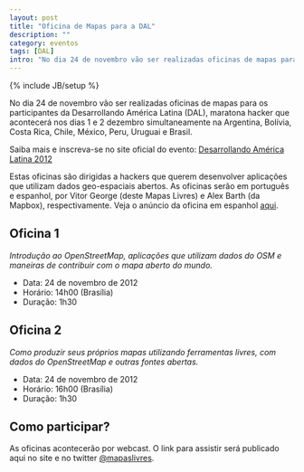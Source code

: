 ```yaml
---
layout: post
title: "Oficina de Mapas para a DAL"
description: ""
category: eventos
tags: [DAL]
intro: "No dia 24 de novembro vão ser realizadas oficinas de mapas para os participantes da Desarrollando América Latina (DAL), maratona hacker que acontecerá nos dias 1 e 2 dezembro simultaneamente na Argentina, Bolívia, Costa Rica, Chile, México, Peru, Uruguai e Brasil."
---
```

{% include JB/setup %}

No dia 24 de novembro vão ser realizadas oficinas de mapas para os participantes da Desarrollando América Latina (DAL), maratona hacker que acontecerá nos dias 1 e 2 dezembro simultaneamente na Argentina, Bolívia, Costa Rica, Chile, México, Peru, Uruguai e Brasil.

Saiba mais e inscreva-se no site oficial do evento: [Desarrollando América Latina 2012](http://www.desarrollandoamerica.org)

Estas oficinas são dirigidas a hackers que querem desenvolver aplicações que utilizam dados geo-espaciais abertos. As oficinas serão em português e espanhol, por Vitor George (deste Mapas Livres) e Alex Barth (da Mapbox), respectivamente. Veja o anúncio da oficina em espanhol [aqui](http://mapbox.com/blog/talleres-mapeo-desarrollando-america-latina). 

## Oficina 1

*Introdução ao OpenStreetMap, aplicações que utilizam dados do OSM e maneiras de contribuir com o mapa aberto do mundo.*

* Data: 24 de novembro de 2012
* Horário: 14h00 (Brasília)
* Duração: 1h30

## Oficina 2

*Como produzir seus próprios mapas utilizando ferramentas livres, com dados do OpenStreetMap e outras fontes abertas.*

* Data: 24 de novembro de 2012
* Horário: 16h00 (Brasília) 
* Duração: 1h30

## Como participar?

As oficinas acontecerão por webcast. O link para assistir será publicado aqui no site e no twitter [@mapaslivres](http://www.twitter.com/mapaslivres).